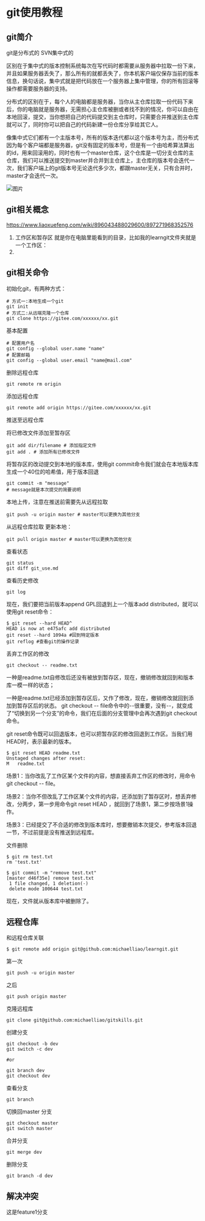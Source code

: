 # git使用教程
## git简介
git是分布式的 SVN集中式的

区别在于集中式的版本控制系统每次在写代码时都需要从服务器中拉取一份下来，并且如果服务器丢失了，那么所有的就都丢失了，你本机客户端仅保存当前的版本信息，换句话说，集中式就是把代码放在一个服务器上集中管理，你的所有回滚等操作都需要服务器的支持。

分布式的区别在于，每个人的电脑都是服务器，当你从主仓库拉取一份代码下来后，你的电脑就是服务器，无需担心主仓库被删或者找不到的情况，你可以自由在本地回滚，提交，当你想把自己的代码提交到主仓库时，只需要合并推送到主仓库就可以了，同时你可以把自己的代码新建一份仓库分享给其它人。

像集中式它们都有一个主版本号，所有的版本迭代都以这个版本号为主，而分布式因为每个客户端都是服务器，git没有固定的版本号，但是有一个由哈希算法算出的id，用来回滚用的，同时也有一个master仓库，这个仓库是一切分支仓库的主仓库，我们可以推送提交到master并合并到主仓库上，主仓库的版本号会迭代一次，我们客户端上的git版本号无论迭代多少次，都跟master无关，只有合并时，master才会迭代一次。

![图片](https://pic1.zhimg.com/80/v2-cd9ae639fa7ba273ffc3753037629ee0_720w.webp)
## git相关概念
https://www.liaoxuefeng.com/wiki/896043488029600/897271968352576
1. 工作区和暂存区
   就是你在电脑里能看到的目录，比如我的learngit文件夹就是一个工作区：
2. 
## git相关命令

初始化git，有两种方式：
``` git
# 方式一:本地生成一个git
git init
# 方式二:从远端克隆一个仓库
git clone https://gitee.com/xxxxxx/xx.git
```
基本配置
```
# 配置用户名
git config --global user.name "name"
# 配置邮箱
git config --global user.email "name@mail.com"
```
删除远程仓库
```
git remote rm origin
```
添加远程仓库
```
git remote add origin https://gitee.com/xxxxxx/xx.git
```
推送至远程仓库

将已修改文件添加至暂存区
```
git add dir/filename # 添加指定文件
git add . # 添加所有已修改文件
```
将暂存区的改动提交到本地的版本库，使用git commit命令我们就会在本地版本库生成一个40位的哈希值，用于版本回退
```
git commit -m "message" 
# message就是本次提交的简要说明
```
本地上传，注意在推送前需要先从远程拉取
```
git push -u origin master # master可以更换为其他分支
```
从远程仓库拉取
更新本地：
```
git pull origin master # master可以更换为其他分支
```

查看状态
```
git status
git diff git_use.md
```

查看历史修改
```
git log
```
现在，我们要把当前版本append GPL回退到上一个版本add distributed，就可以使用git reset命令：
```
$ git reset --hard HEAD^
HEAD is now at e475afc add distributed
git reset --hard 1094a #回到特定版本
git reflog #查看git的操作记录
```
丢弃工作区的修改
```
git checkout -- readme.txt
```
一种是readme.txt自修改后还没有被放到暂存区，现在，撤销修改就回到和版本库一模一样的状态；

一种是readme.txt已经添加到暂存区后，又作了修改，现在，撤销修改就回到添加到暂存区后的状态。
git checkout -- file命令中的--很重要，没有--，就变成了“切换到另一个分支”的命令，我们在后面的分支管理中会再次遇到git checkout命令。

git reset命令既可以回退版本，也可以把暂存区的修改回退到工作区。当我们用HEAD时，表示最新的版本。

```
$ git reset HEAD readme.txt
Unstaged changes after reset:
M	readme.txt
```
场景1：当你改乱了工作区某个文件的内容，想直接丢弃工作区的修改时，用命令git checkout -- file。

场景2：当你不但改乱了工作区某个文件的内容，还添加到了暂存区时，想丢弃修改，分两步，第一步用命令git reset HEAD <file>，就回到了场景1，第二步按场景1操作。

场景3：已经提交了不合适的修改到版本库时，想要撤销本次提交，参考版本回退一节，不过前提是没有推送到远程库。

文件删除

```
$ git rm test.txt
rm 'test.txt'

$ git commit -m "remove test.txt"
[master d46f35e] remove test.txt
 1 file changed, 1 deletion(-)
 delete mode 100644 test.txt
```
现在，文件就从版本库中被删除了。


## 远程仓库

和远程仓库关联
```
$ git remote add origin git@github.com:michaelliao/learngit.git
```

第一次
```
git push -u origin master
```

之后
```
git push origin master
```

克隆远程库
```
git clone git@github.com:michaelliao/gitskills.git
```

创建分支
```
git checkout -b dev
git switch -c dev

#or

git branch dev
git checkout dev
```

查看分支
```
git branch
```

切换回master 分支
```
git checkout master
git switch master
```

合并分支
```
git merge dev
```

删除分支
```
git branch -d dev
```

## 解决冲突
这是feature1分支